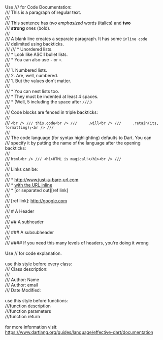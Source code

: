 Use /// for Code Documentation:<br />
/// This is a paragraph of regular text.<br />
///<br />
/// This sentence has *two* _emphasized_ words (italics) and **two**<br />
/// __strong__ ones (bold).<br />
///<br />
/// A blank line creates a separate paragraph. It has some `inline code`<br />
/// delimited using backticks.<br />
///
/// * Unordered lists.<br />
/// * Look like ASCII bullet lists.<br />
/// * You can also use `-` or `+`.<br />
///<br />
/// 1. Numbered lists.<br />
/// 2. Are, well, numbered.<br />
/// 1. But the values don't matter.<br />
///<br />
///     * You can nest lists too.<br />
///     * They must be indented at least 4 spaces.<br />
///     * (Well, 5 including the space after `///`.)<br />
///<br />
/// Code blocks are fenced in triple backticks:<br />
///<br />
/// ```<br />
/// this.code<br />
///     .will<br />
///     .retain(its, formatting);<br />
/// ```<br />
///<br />
/// The code language (for syntax highlighting) defaults to Dart. You can<br />
/// specify it by putting the name of the language after the opening backticks:<br />
///<br />
/// ```html<br />
/// <h1>HTML is magical!</h1><br />
/// ```<br />
///<br />
/// Links can be:<br />
///<br />
/// * http://www.just-a-bare-url.com<br />
/// * [with the URL inline](http://google.com)<br />
/// * [or separated out][ref link]<br />
///<br />
/// [ref link]: http://google.com<br />
///<br />
/// # A Header<br />
///<br />
/// ## A subheader<br />
///<br />
/// ### A subsubheader<br />
///<br />
/// #### If you need this many levels of headers, you're doing it wrong<br />
<br />
Use // for code explanation.<br /> 
<br />
use this style before every class:<br />
/// Class description:<br />
///<br />
/// Author: Name<br />
/// Author: email<br />
/// Date Modified: <br />
<br />
use this style before functions:<br />
///function description<br />
///function parameters <br />
///function return<br />
<br />
for more information visit:<br />
https://www.dartlang.org/guides/language/effective-dart/documentation<br />
